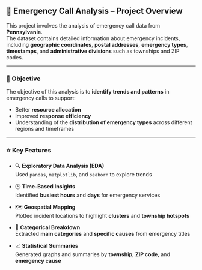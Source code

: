 ## 🚨 Emergency Call Analysis – Project Overview

This project involves the analysis of emergency call data from **Pennsylvania**.  
The dataset contains detailed information about emergency incidents, including **geographic coordinates**, **postal addresses**, **emergency types**, **timestamps**, and **administrative divisions** such as townships and ZIP codes.

---

### 🎯 Objective

The objective of this analysis is to **identify trends and patterns** in emergency calls to support:
- Better **resource allocation**
- Improved **response efficiency**
- Understanding of the **distribution of emergency types** across different regions and timeframes

---

### ⭐ Key Features

- 🔍 **Exploratory Data Analysis (EDA)**  
  Used `pandas`, `matplotlib`, and `seaborn` to explore trends

- 🕒 **Time-Based Insights**  
  Identified **busiest hours** and **days** for emergency services

- 🗺️ **Geospatial Mapping**  
  Plotted incident locations to highlight **clusters** and **township hotspots**

- 🧮 **Categorical Breakdown**  
  Extracted **main categories** and **specific causes** from emergency titles

- 📈 **Statistical Summaries**  
  Generated graphs and summaries by **township**, **ZIP code**, and **emergency cause**

